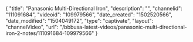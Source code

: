 {
    "title": "Panasonic Multi-Directional Iron",
    "description": "",
    "channelid": "111091684",
    "videoid": "109979566",
    "date_created": "1502520566",
    "date_modified": "1504049172",
    "type": "captivate",
    "layout": "channelVideo",
    "url": "\/bbbusa-latest-videos\/panasonic-multi-directional-iron-2-notes\/111091684-109979566"
}